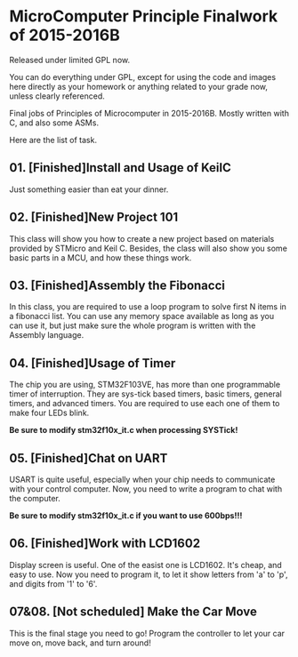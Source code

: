 # MicroComputer Principle Finalwork of 2015-2016B

Released under limited GPL now. 

You can do everything under GPL, except for using the code and images here directly as your homework or anything related to your grade now, unless clearly referenced.

Final jobs of Principles of Microcomputer in 2015-2016B. Mostly written with C, and also some ASMs.

Here are the list of task.

## 01. [Finished]Install and Usage of KeilC

Just something easier than eat your dinner.

## 02. [Finished]New Project 101

This class will show you how to create a new project based on materials provided by STMicro and Keil C. Besides, the class will also show you some basic parts in a MCU, and how these things work.

## 03. [Finished]Assembly the Fibonacci

In this class, you are required to use a loop program to solve first N items in a fibonacci list. You can use any memory space available as long as you can use it, but just make sure the whole program is written with the Assembly language.

## 04. [Finished]Usage of Timer

The chip you are using, STM32F103VE, has more than one programmable timer of interruption. They are sys-tick based timers, basic timers, general timers, and advanced timers. You are required to use each one of them to make four LEDs blink.

**Be sure to modify stm32f10x_it.c when processing SYSTick!**

## 05. [Finished]Chat on UART

USART is quite useful, especially when your chip needs to communicate with your control computer. Now, you need to write a program to chat with the computer. 

**Be sure to modify stm32f10x_it.c if you want to use 600bps!!!**

## 06. [Finished]Work with LCD1602

Display screen is useful. One of the easist one is LCD1602. It's cheap, and easy to use. Now you need to program it, to let it show letters from 'a' to 'p', and digits from '1' to '6'.

## 07&08. [Not scheduled] Make the Car Move

This is the final stage you need to go! Program the controller to let your car move on, move back, and turn around!
